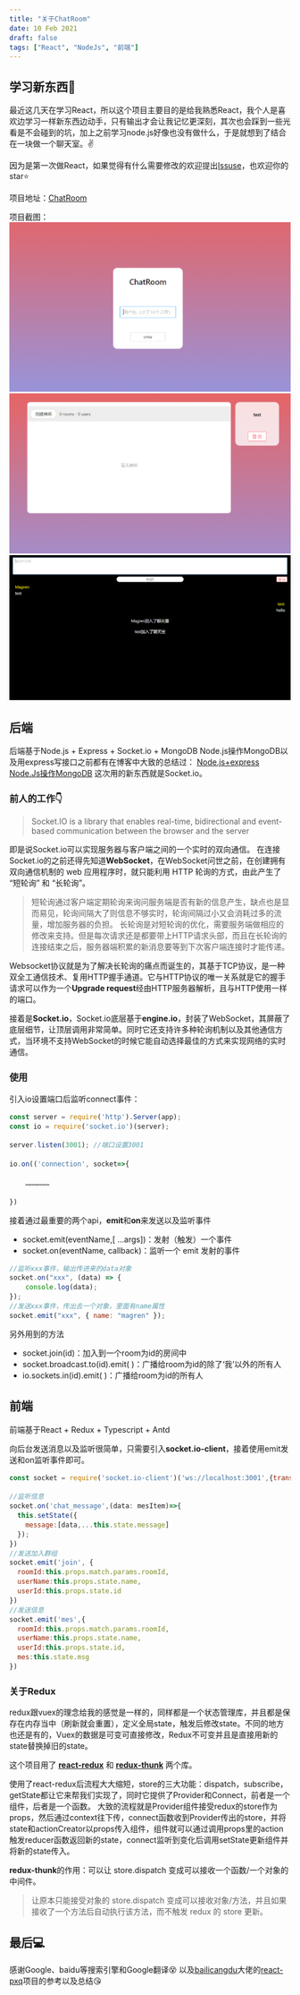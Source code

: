 ```yaml
---
title: "关于ChatRoom"
date: 10 Feb 2021
draft: false
tags: ["React", "NodeJs", "前端"]
---
```


## 学习新东西👋

最近这几天在学习React，所以这个项目主要目的是给我熟悉React，我个人是喜欢边学习一样新东西边动手，只有输出才会让我记忆更深刻，其次也会踩到一些光看是不会碰到的坑，加上之前学习node.js好像也没有做什么，于是就想到了结合在一块做一个聊天室。✌

<!--more-->

因为是第一次做React，如果觉得有什么需要修改的欢迎提出[Issuse](https://github.com/Magren0321/ChatRoom/issues)，也欢迎你的star⭐

项目地址：[ChatRoom](https://github.com/Magren0321/ChatRoom)

项目截图：
![](./3.png)
![](./2.png)
![](./1.png)

## 后端

后端基于Node.js + Express + Socket.io + MongoDB
Node.js操作MongoDB以及用express写接口之前都有在博客中大致的总结过：
[Node.js+express](./node-express/)
[Node.Js操作MongoDB](./node-mongodb/)
这次用的新东西就是Socket.io。

### 前人的工作👇

> Socket.IO is a library that enables real-time, bidirectional and event-based communication between the browser and the server

即是说Socket.io可以实现服务器与客户端之间的一个实时的双向通信。
在连接Socket.io的之前还得先知道**WebSocket**，在WebSocket问世之前，在创建拥有双向通信机制的 web 应用程序时，就只能利用 HTTP 轮询的方式，由此产生了 “短轮询” 和 “长轮询”。

> 短轮询通过客户端定期轮询来询问服务端是否有新的信息产生，缺点也是显而易见，轮询间隔大了则信息不够实时，轮询间隔过小又会消耗过多的流量，增加服务器的负担。
> 长轮询是对短轮询的优化，需要服务端做相应的修改来支持。但是每次请求还是都要带上HTTP请求头部，而且在长轮询的连接结束之后，服务器端积累的新消息要等到下次客户端连接时才能传递。

Websocket协议就是为了解决长轮询的痛点而诞生的，其基于TCP协议，是一种双全工通信技术、复用HTTP握手通道。它与HTTP协议的唯一关系就是它的握手请求可以作为一个**Upgrade request**经由HTTP服务器解析，且与HTTP使用一样的端口。

接着是**Socket.io**，Socket.io底层基于**engine.io**，封装了WebSocket，其屏蔽了底层细节，让顶层调用非常简单。同时它还支持许多种轮询机制以及其他通信方式，当环境不支持WebSocket的时候它能自动选择最佳的方式来实现网络的实时通信。

### 使用

引入io设置端口后监听connect事件：

```js
const server = require('http').Server(app);
const io = require('socket.io')(server);

server.listen(3001); //端口设置3001

io.on(('connection', socket=>{

    ………………

})
```

接着通过最重要的两个api，**emit**和**on**来发送以及监听事件

- socket.emit(eventName,[ ...args])：发射（触发）一个事件
- socket.on(eventName, callback)：监听一个 emit 发射的事件

```js
//监听xxx事件，输出传进来的data对象
socket.on("xxx", (data) => {
	console.log(data);
});
//发送xxx事件，传出去一个对象，里面有name属性
socket.emit("xxx", { name: "magren" });
```

另外用到的方法

- socket.join(id)：加入到一个room为id的房间中
- socket.broadcast.to(id).emit( )：广播给room为id的除了‘我’以外的所有人
- io.sockets.in(id).emit( )：广播给room为id的所有人

## 前端

前端基于React + Redux + Typescript + Antd

向后台发送消息以及监听很简单，只需要引入**socket.io-client**，接着使用emit发送和on监听事件即可。

```js
const socket = require('socket.io-client')('ws://localhost:3001',{transports: ['websocket']})

//监听信息
socket.on('chat_message',(data: mesItem)=>{
  this.setState({
    message:[data,...this.state.message]
  });
})
//发送加入群组
socket.emit('join', {
  roomId:this.props.match.params.roomId,
  userName:this.props.state.name,
  userId:this.props.state.id
})
//发送信息
socket.emit('mes',{
  roomId:this.props.match.params.roomId,
  userName:this.props.state.name,
  userId:this.props.state.id,
  mes:this.state.msg
})
```

### 关于Redux

redux跟vuex的理念给我的感觉是一样的，同样都是一个状态管理库，并且都是保存在内存当中（刷新就会重置），定义全局state，触发后修改state。不同的地方也还是有的，Vuex的数据是可变可直接修改，Redux不可变并且是直接用新的state替换掉旧的state。

这个项目用了 **[react-redux](https://github.com/reduxjs/react-redux)** 和 **[redux-thunk](https://github.com/reduxjs/redux-thunk)** 两个库。

使用了react-redux后流程大大缩短，store的三大功能：dispatch，subscribe，getState都让它来帮我们实现了，同时它提供了Provider和Connect，前者是一个组件，后者是一个函数。
大致的流程就是Provider组件接受redux的store作为props，然后通过context往下传，connect函数收到Provider传出的store，并将state和actionCreator以props传入组件，组件就可以通过调用props里的action触发reducer函数返回新的state，connect监听到变化后调用setState更新组件并将新的state传入。

**redux-thunk**的作用：可以让 store.dispatch 变成可以接收一个函数/一个对象的中间件。

> 让原本只能接受对象的 store.dispatch 变成可以接收对象/方法，并且如果接收了一个方法后自动执行该方法，而不触发 redux 的 store 更新。

## 最后💻

感谢Google、baidu等搜索引擎和Google翻译😵
以及[bailicangdu](https://github.com/bailicangdu)大佬的[react-pxq](https://github.com/bailicangdu/react-pxq)项目的参考以及总结😘
